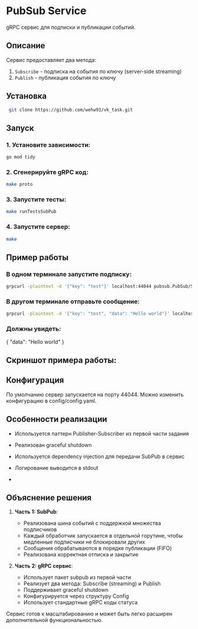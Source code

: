 # PubSub Service

gRPC сервис для подписки и публикации событий.


## Описание

Сервис предоставляет два метода:
1. `Subscribe` - подписка на события по ключу (server-side streaming)
2. `Publish` - публикация события по ключу

## Установка

```bash
 git clone https://github.com/wehw93/vk_task.git
```

## Запуск

### 1. Установите зависимости:
```bash
go mod tidy
```

### 2. Сгенерируйте gRPC код:

```bash
make proto
```
### 3. Запустите тесты:
```bash
make runTestsSubPub
```

### 4. Запустите сервер:

```bash
make
```

## Пример работы

### В одном терминале запустите подписку:
```bash
grpcurl -plaintext -d '{"key": "test"}' localhost:44044 pubsub.PubSub/Subscribe
```
### В другом терминале отправьте сообщение:
```bash
grpcurl -plaintext -d '{"key": "test", "data": "Hello world"}' localhost:44044 pubsub.PubSub/Publish
```
### Должны увидеть:

{
  "data": "Hello world"
}

## Скриншот примера работы:



## Конфигурация
По умолчанию сервер запускается на порту 44044. Можно изменить конфигурацию в config/config.yaml.

## Особенности реализации
   - Используется паттерн Publisher-Subscriber из первой части задания

   - Реализован graceful shutdown

   - Используется dependency injection для передачи SubPub в сервис

   - Логирование выводится в stdout
   - 
## Объяснение решения

1. **Часть 1: SubPub**:
   - Реализована шина событий с поддержкой множества подписчиков
   - Каждый обработчик запускается в отдельной горутине, чтобы медленные подписчики не блокировали других
   - Сообщения обрабатываются в порядке публикации (FIFO)
   - Реализована корректная отписка и закрытие

2. **Часть 2: gRPC сервис**:
   - Использует пакет subpub из первой части
   - Реализует два метода: Subscribe (streaming) и Publish
   - Поддерживает graceful shutdown
   - Конфигурируется через структуру Config
   - Использует стандартные gRPC коды статуса

Сервис готов к масштабированию и может быть легко расширен дополнительной функциональностью.

